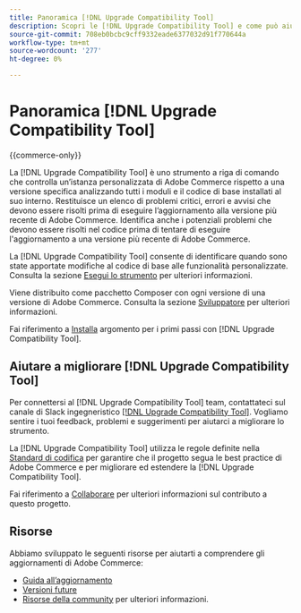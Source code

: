 ```yaml
---
title: Panoramica [!DNL Upgrade Compatibility Tool]
description: Scopri le [!DNL Upgrade Compatibility Tool] e come può aiutarti con il tuo progetto Adobe Commerce.
source-git-commit: 708eb0bcbc9cff9332eade6377032d91f770644a
workflow-type: tm+mt
source-wordcount: '277'
ht-degree: 0%

---
```



# Panoramica [!DNL Upgrade Compatibility Tool]

{{commerce-only}}

La [!DNL Upgrade Compatibility Tool] è uno strumento a riga di comando che controlla un’istanza personalizzata di Adobe Commerce rispetto a una versione specifica analizzando tutti i moduli e il codice di base installati al suo interno. Restituisce un elenco di problemi critici, errori e avvisi che devono essere risolti prima di eseguire l’aggiornamento alla versione più recente di Adobe Commerce. Identifica anche i potenziali problemi che devono essere risolti nel codice prima di tentare di eseguire l&#39;aggiornamento a una versione più recente di Adobe Commerce.

La [!DNL Upgrade Compatibility Tool] consente di identificare quando sono state apportate modifiche al codice di base alle funzionalità personalizzate. Consulta la sezione [Esegui lo strumento](../upgrade-compatibility-tool/run.md) per ulteriori informazioni.

Viene distribuito come pacchetto Composer con ogni versione di una versione di Adobe Commerce. Consulta la sezione [Sviluppatore](../upgrade-compatibility-tool/developer.md) per ulteriori informazioni.

Fai riferimento a [Installa](../upgrade-compatibility-tool/install.md) argomento per i primi passi con [!DNL Upgrade Compatibility Tool].

## Aiutare a migliorare [!DNL Upgrade Compatibility Tool]

Per connettersi al [!DNL Upgrade Compatibility Tool] team, contattateci sul canale di Slack ingegneristico [[!DNL Upgrade Compatibility Tool]](https://magentocommeng.slack.com/archives/C019Y143U9F). Vogliamo sentire i tuoi feedback, problemi e suggerimenti per aiutarci a migliorare lo strumento.

La [!DNL Upgrade Compatibility Tool] utilizza le regole definite nella [Standard di codifica](https://devdocs.magento.com/guides/v2.4/coding-standards/bk-coding-standards.html) per garantire che il progetto segua le best practice di Adobe Commerce e per migliorare ed estendere la [!DNL Upgrade Compatibility Tool].

Fai riferimento a [Collaborare](https://devdocs.magento.com/guides/v2.4/coding-standards/contributing.html)  per ulteriori informazioni sul contributo a questo progetto.

## Risorse

Abbiamo sviluppato le seguenti risorse per aiutarti a comprendere gli aggiornamenti di Adobe Commerce:

- [Guida all’aggiornamento](https://experienceleague.adobe.com/docs/commerce-operations/upgrade-guide/overview.html)
- [Versioni future](https://devdocs.magento.com/release/)
- [Risorse della community](https://devdocs.magento.com/community/resources/resources.html) per ulteriori informazioni.
